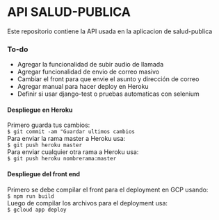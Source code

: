 # API SALUD-PUBLICA

Este repositorio contiene la API usada en la aplicacion de salud-publica

### To-do
- Agregar la funcionalidad de subir audio de llamada
- Agregar funcionalidad de envio de correo masivo
- Cambiar el front para que envie el asunto y dirección de correo
- Agregar manual para hacer deploy en Heroku
- Definir si usar django-test o pruebas automaticas con selenium

#### Despliegue en Heroku
Primero guarda tus cambios:\
`$ git commit -am "Guardar ultimos cambios`\
Para enviar la rama master a Heroku usa:\
`$ git push heroku master`\
Para enviar cualquier otra rama a Heroku usa:\
`$ git push heroku nombrerama:master`

#### Despliegue del front end
Primero se debe compilar el front para el deployment en GCP usando:\
`$ npm run build`\
Luego de compilar los archivos para el deployment usa:\
`$ gcloud app deploy`